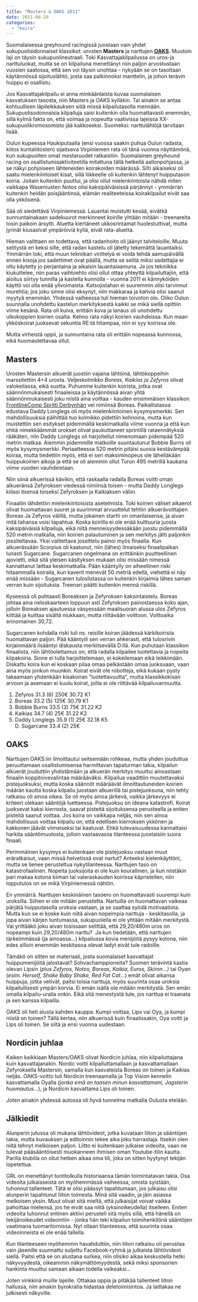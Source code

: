 ```yaml
---
title: "Masters & OAKS 2011"
date: 2011-06-20
categories: 
  - "koira"
---
```


Suomalaisessa greyhound racingissä juostaan vain yhdet sukupuolisidonnaiset klassikot: urosten **Masters** ja narttujen **[OAKS](https://www.katiska.eu/lyhyet/oaks/ "OAKS")**. Muutoin laji on täysin sukupuolineutraali. Toki Kasvattajakilpailussa on uros-ja narttuluokat, mutta se on kilpailuna menettänyt niin paljon arvostustaan vuosien saatossa, että sen voi täysin unohtaa - nykyään se on tasoltaan käytännössä sijoituslähtö, josta saa palkinnoksi manttelin, ja johon terävin huippu ei osallistu.

<!--more-->

Jos Kasvattajakilpailu ei anna minkäänlaista kuvaa suomalaisen kasvatuksen tasosta, niin Masters ja OAKS kylläkin. Tai ainakin se antaa kohtuullisen läpileikkauksen siitä missä kilpailutasolla mennään. Sukupuolisodonnaisia kilpailuja saisi kuitenkin olla huomattavasti enemmän, sillä kylmä fakta on, että voimaa ja nopeutta vaativissa lajeissa XX-sukupuolikromosomisto jää kakkoseksi. Suomeksi: narttulähtöjä tarvitaan lisää.

Oulun kupeessa Haukiputaalla (ensi vuossa saakin puhua Oulun radasta, kiitos kuntaliitosten) sijaitseva Virpiniemen rata oli tänä vuonna näyttämönä, kun sukupuolten omat mestaruudet ratkaistiin. Suomalainen greyhound racing on osallistumisaktiviteetilla mitattuna tällä hetkellä aallonpohjassa, ja se näkyi pohjoiseen lähteneiden koirakoiden määrässä. Silti aikaiseksi oli saatu mielenkiintoiset kisat, sillä liikkeelle oli kuitenkin lähtenyt huipputason koiria. Joitain kuitenkin puuttui, ja olisi ollut mielenkiintoista nähdä miten vaikkapa Waseniusten Notos olisi kaksipäiväisissä pärjännyt - ymmärrän kuitenkin heidän poisjääntinsä, elämän realiteeteissa koirakilpailut eivät saa olla ykkösenä.

Sää oli siedettävä Virpiniemessä. Lauantai muistutti kesää, eivätkä sunnuntainakaan sadekuurot merkinneet koirille yhtään mitään - treenareita tosin paikoin ärsytti. Aluetta kiertäneet ukkosrintamat huolestuttivat, mutta jyrinät kiusasivat ympäröiviä kyliä, eivät rata-aluetta.

Hieman valittaen on todettava, että radanhoito oli jäänyt talviteloille. Muuta selitystä en keksi sille, että radan kastelu oli jätetty tekemättä lauantaiksi. Ymmärrän toki, että muun tekniikan virittelyä ei voida tehdä aamupäivällä ennen kisoja jos sadettimet ovat päällä, mutta se selitä miksi sadettajia ei oltu käytetty jo perjantaina ja aikaisin lauantaiaamuna. Ja jos tekniikka kiukuttelee, niin paras vaihtoehto olisi ollut ottaa yhteyttä kilpailuttajiin, että aloitus siirtyy tunnilla ja kastella kunnolla - vuonna 2011 ei kännyköiden käyttö voi olla enää ylivoimaista. Katsojistahan ei suuremmin olisi tarvinnut murehtia; jos joku sinne olisi eksynyt, niin makkaraa ja kahvia olisi saanut myytyä enemmän. Yhdessä vaiheessa tuli hieman toivoton olo. Oliko Oulun suunnalla unohdettu kastelun merkityksestä kaikki se mikä siellä opittiin viime kesänä. Rata oli kuiva, erittäin kova ja lanaus oli unohdettu ulkokoppien koirien osalta. Kehno rata näkyi koirien vauhdeissa. Kun maan ykköskoirat juoksevat sekuntia RE:tä hitampaa, niin ei syy koirissa ole.

Mutta virheistä oppii, ja sunnuntaina rata oli erittäin nopeassa kunnossa, eikä huomautettavaa ollut.

## Masters

Urosten Mastersin alkuerät juostiin vajaina lähtöinä, lähtökoppeihin marssitettiin 4+4 urosta. Veljeskolmikko _Boreas, Kaikias ja Zefyros_ olivat valokeilassa, eikä suotta. Puhumme kuitenkin koirista, jotka ovat säännönmukaisesti finaaleissa ja käytännössä aivan yhtä säännönmukaisesti joku niistä aina voittaa - kauden ensimmäisen klassikon [FrontlineComp Spritti Derbynhän](https://www.katiska.eu/koirakilpailut/frontlinecomp-sprintti-derby-2011/ "FrontlineComp Sprintti Derby 2011") vei nimiinsä Boreas. Paikallistasoa edustava Daddy Longlegs oli myös mielenkiintoinen kysymysmerkki. Sen mahdollisuuksia päihittää tuo kolmikko pidettiin kehnoina, mutta kun muistettiin sen esitykset pidemmällä keskimatkalla viime vuonna ja että kun ehkä nimekkäämmät urokset olivat paukuttaneet sprintillä rataennätyksiä rääkäten, niin Daddy Longlegs oli harjoitellut nimenomaan pidempää 520 metrin matkaa. Aiemmin pidemmille matkoille suuntautunut Bobbie Burns oli myös kysymysmerkki. Periaatteessa 520 metrin pitäisi suosia kestävämpää koiraa, mutta tiedettiin myös, että ei sen maksiminopeus ole lähelläkään huippukoirien aikoja ja että se oli aiemmin ollut Turun 495 metrillä kaukana viime vuoden vauhdeistaan.

Niin siinä alkuerissä kävikin, että raskaalla radalla Boreas voitti oman alkueränsä Zefyroksen viedessä nimiinsä toisen - mutta Daddy Longlegs kiilasi itsensä toiseksi Zefyroksen ja Kaikiaksen väliin.

Finaaliin lähdettiin mielenkiintoisista asetelmista. Toki koirien väliset aikaerot olivat huomattavan suuret ja suurimmat arvuuttelut tehtiin alkuerävoittajien Boreas Ja Zefyros välillä, mutta jokainen startti on omanlaisensa, ja aivan mitä tahansa voisi tapahtua. Koska koirilla ei ole enää kulttuuria juosta kaksipäiväisiä kilpailuja, eikä niitä menneisyydessäkään juostu pidemmällä 520 metrin matkalla, niin koirien palautuminen ja sen merkitys jätti paljonkin jossiteltavaa. Yksi valitettava jossittelu painoi myös finaalia. Kun alkuerässään Scorpius oli kaatunut, niin (lähes) ilmaiseksi finaalipaikan lunasti Sugarcane. Sugarcanen ongelmana on erittäinkin puutteellinen ajovietti, eikä sitä yleisen käsityksen mukaan olisi missään nimessä kannattanut laittaa keskimatkalla. Pään kääntyily on aiheellinen riski hitaammalla koiralla, kun kaverit menevät 50 metriä edellä, viehettä ei näy enää missään - Sugarcanen tuloslistassa on kuitenkin kirjaimia lähes saman verran kuin sijoituksia. Treenari päätti kuitenkin mennä riskillä.

Kyseessä oli puhtaasti Boreaksen ja Zefyroksen kaksintaistelu. Boreas johtaa aina neloskaarteen loppuun asti Zefyroksen painostaessa koko ajan, jolloin Boreaksen ajautuessa väsyessään maalisuoran alussa ulos Zefyros kiittää ja kuittaa sisältä niukkaan, mutta riittävään voittoon. Voittoaika erinomainen 30,72.

Sugarcanen kohdalla riski tuli ns. reisille koiran jäädessä kärkikoirista huomattavan paljon. Pää kääntyili sen verran ahkerasti, että tulosrivin kirjainmäärä lisääntyi diskausta merkitsevällä D:llä. Kun puhutaan klassikon finaalista, niin lähtöolettamus on, että radalla kilpailee luotettavia ja nopeita kilpakoiria. Sinne ei tulla harjoittelemaan, ei kokeilemaan eikä leikkimään. Diskattu koira kun ei koskaan pilaa omaa pelkästään omaa juoksuaan, vaan aina myös jonkun muunkin. Koirat eivät ole robotteja, eikä kukaan pysty takaamaan yhdenkään kisakoiran "luotettavuutta", mutta klassikkokisan arvoon ja asemaan ei kuulu koirat, joilla ei ole riittävää kilpailuvarmuutta.

1. Zefyros 31.3 (6) 250€ 30.72 K1
2. Boreas 33.2 (5) 125€ 30.79 K1
3. Bobbie Burns 33.5 (3) 75€ 31.22 K2
4. Kaikias 34.7 (4) 25€ 31.22 K2
5. Daddy Longlegs 35.9 (1) 25€ 32.18 K5  
    D. Sugarcane 33.4 (2) 25€

## OAKS

Narttujen OAKS:iin ilmoittautui seitsemään rohkeaa, mutta yhden jouduttua peruuttamaan osallistumisensa harmittavan tapaturman takia, kilpailun alkuerät jouduttiin yhdistämään ja alkuerän merkitys muuttui ainoastaan finaalin koppitoivevalintaa määrääväksi. Kilpailua vaadittiin muutettavaksi pistejuoksuksi, mutta koska säännöt määräävät ilmoittautuneiden koirien määrän kautta koska kilpailu juostaan alkuerillä tai pistejuoksuna, niin tehty ratkaisu oli ainoa oikea. Se oli myös ainoa järkevä, vaikka järkevyys ei kriteeri olekaan sääntöjä luettaessa. Pistejuoksu on ideana katastrofi. Koirat juoksevat kaksi kierrosta, saavat pisteitä sijoituksensa perusteella ja eniten pisteitä saanut voittaa. Jos koira on vaikkapa neljäs, niin sen ainoa mahdollisuus voittaa kilpailu on, että edellisen kierroksen ykkönen ja kakkonen jäävät viimeiseksi tai kaatuvat. Ehkä tulevaisuudessa kannattaisi harkita sääntömuutosta, jolloin vastaavassa tilanteessa juostaisiin suora finaali.

Perimmäinen kysymys ei kuitenkaan ole pistejuoksu vastaan muut eräratkaisut, vaan missä helvetissä ovat nartut? Anteeksi kielenkäyttöni, mutta se lienee perusteltua nykytilanteessa. Narttujen taso on katastrofaalinen. Nopeita juoksijoita ei ole kuin kourallinen, ja kun niistäkin pari makaa kotona kiiman tai valeraskauden koirissa käpristellen, niin lopputulos on se mikä Virpiniemessä nähtiin.

En ymmärrä. Narttujen keskinäinen tasoero on huomattavasti suurempi kuin uroksilla. Siihen ei ole mitään perustetta. Nartuilla on huomattavan vaikeaa pärjätä huipputasolla uroksia vastaan, ja se saattaa syödä motivaatiota. Mutta kun se ei koske kuin niitä aivan nopeimpia narttuja - keskitasolla, ja jopa aivan kärjen tuntumassa, sukupuolella ei ole yhtään mitään merkitystä. Vai yrittääkö joku aivan tosissaan selittää, että 29,20/480m uros on nopeampi kuin 29,20/480m narttu?  Ja kun tiedetään, että narttujen tärkeimmässä (ja ainoassa...) kilpailussa kovia menijöitä pysyy kotona, niin edes silloin enemmän keskitasoa olevat ladyt eivät tule radoille.

Tämäkö on sitten se materiaali, josta suomalaiset kasvattajat huippumenijöitä jalostavat? Sohvachamppioneita? Suomen terävintä kastia olevan Lipsin (_plus Zefyros, Notos, Boreas, Kaikia, Euros, Skiron...)_ tai Oyan (_esim. Herself, Shake Baby Shake, Red Fat Cat..._) emät olivat aikansa huippuja, jotka vetivät, paitsi toisia narttuja, myös suurinta osaa uroksia kilpailullisesti ympäri korvia. Ei emän isällä ole mitään merkitystä. Sen emän omalla kilpailu-uralla onkin. Eikä sitä menestystä tule, jos narttua ei traanata ja sen kanssa kilpailla.

OAKS oli heti alusta kahden kauppa. Kumpi voittaa, Lips vai Oya, ja kumpi  niistä on toinen? Tällä kertaa, niin alkuerissä kuin finaalissakin, Oya voitti ja Lips oli toinen. Se siitä ja ensi vuonna uudestaan.

## Nordicin juhlaa

Kaiken kaikkiaan Masters/OAKS olivat Nordicin juhlaa, niin kilpailuttajana kuin kasvattajanakin. Nordic voitti kilpailuttamallaan ja kasvattamallaan Zefyroksella Mastersin, samalla kun kasvateista Boreas on toinen ja Kaikias neljäs. OAKS-voitto tuli Nordicin treenaamalla ja Top Vision kennelin kasvattamalla Oyalla _(jonka emä on taasen minun kasvattamani, Jagsterin huomautus..._), ja Nordicin kasvattama Lips oli toinen.

Joten ainakin yhdessä autossa oli hyvä tunnelma matkalla Oulusta etelään.

## Jälkiedit

Alunperin jutussa oli mukana lähtövideot, jotka kuvataan liiton ja sääntöjen takia, mutta kuvauksen ja editoinnin tekee aika joku harrastaja. Itsekin olen niitä tehnyt melkoisen paljon. Liitto ei kuitenkaan julkaise videoita, vaan ne tulevat pääsääntöisesti muokanneen ihmisen oman Youtube-tilin kautta. Parilla klubilla on ollut hetken aikaa oma tili, joka on sitten hyytynyt tekijän lopetettua.

GRL on menettänyt tuntitolkulla historiaansa tämän toimintatavan takia. Osa videoita julkaisseista on myöhemmässä vaiheessa, omista syistään, tuhonnut tallenteet. Tätä ei olisi päässyt tapahtumaan, jos julkaisu olisi alunperin tapahtunut liiton toimesta. Minä sitä vaadin, ja jäin asiassa melkoisen yksin. Muut olivat sitä mieltä, että julkaisijat voivat vaikka pahoittaa mielensä, jos he eivät saa niitä (yksinoikeudella) itselleen. Eniten videoita tuhonnut entinen aktiivi perusteli sitä myös sillä, että hänellä on tekijänoikeudet videointiin - jonka hän teki kilpailun toimihenkilönä sääntöjen vaatimana tuomaritornissa. Nyt ollaan tilanteessa, että suurinta osaa videoinneista ei ole enää tallella.

Kun tilanteeseen myöhemmin havahduttiin, niin liiton ratkaisu oli perustaa vain jäsenille suunnattu suljettu Facebook-ryhmä ja julkaista lähtövideot siellä. Paitsi että se on alustana surkea, niin olisiko aikaa keskustella hetki näkyvyydestä, oikeammin näkymättömyydestä, sekä miksi sponsorien hankinta muuttui samaan aikaan todella vaikeaksi...

Joten vinkkinä muille lajeille. Ottakaa oppia ja pitäkää tallenteet liiton hallussa, niin ainakin byrokratia hidastaa deletoimisintoa. Ja laittakaa ne julkisesti näkyville.

